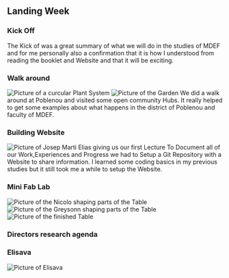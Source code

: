 ## Landing Week

### Kick Off
The Kick of was a great summary of what we will do in the studies of MDEF and for me personally also a confirmation that it is how I understood from reading the booklet and Website and that it will be exciting.


### Walk around
![Picture of a curcular Plant System](../../images/Bearbeitet/IMG_8566.jpg)
![Picture of the Garden](../../images/Bearbeitet/IMG_8567.jpg)
We did a walk around at Poblenou and visited some open community Hubs. It really helped to get some examples about what happens in the district of Poblenou and faculty of MDEF.


### Building Website
![Picture of Josep Marti Elias giving us our first Lecture](../../images/Bearbeitet/IMG_8572.jpg)
To Document all of our Work,Experiences and Progress we had to Setup a Git Repository with a Website to share information. I learned some coding basics in my previous studies but it still took me a while to setup the Website.

### Mini Fab Lab
![Picture of the Nicolo shaping parts of the Table](../../images/Bearbeitet/IMG_8574.jpg)
![Picture of the Greysonn shaping parts of the Table](../../images/Bearbeitet/IMG_8575.jpg)
![Picture of the finished Table](../../images/Bearbeitet/IMG_8581.jpg)



### Directors research agenda 

### Elisava
![Picture of Elisava](../../images/Bearbeitet/IMG_8584.jpg)